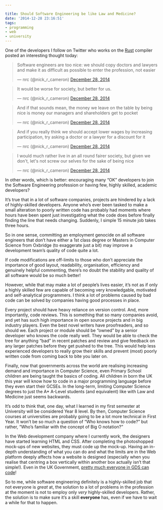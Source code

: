 ```yaml
---

title: Should Software Engineering be like Law and Medicine?
date: '2014-12-28 23:16:51'
tags:
- programming
- web
- university
---
```


One of the developers I follow on Twitter who works on the [Rust](http://www.rust-lang.org/) compiler posted an interesting thought today:

<blockquote class="twitter-tweet" lang="en-gb"><p lang="en" dir="ltr">Software engineers are too nice: we should copy doctors and lawyers and make it as difficult as possible to enter the profession, not easier</p>&mdash; nrc (@nick_r_cameron) <a href="https://twitter.com/nick_r_cameron/status/549049499646054400">December 28, 2014</a></blockquote>

<blockquote class="twitter-tweet" lang="en-gb"><p lang="en" dir="ltr">It would be worse for society, but better for us.</p>&mdash; nrc (@nick_r_cameron) <a href="https://twitter.com/nick_r_cameron/status/549049736628432896">December 28, 2014</a></blockquote>

<blockquote class="twitter-tweet" lang="en-gb"><p lang="en" dir="ltr">And if that sounds mean, the money we leave on the table by being nice is money our managers and shareholders get to pocket</p>&mdash; nrc (@nick_r_cameron) <a href="https://twitter.com/nick_r_cameron/status/549049813249961984">December 28, 2014</a></blockquote>

<blockquote class="twitter-tweet" lang="en-gb"><p lang="en" dir="ltr">And if you really think we should accept lower wages by increasing participation, try asking a doctor or a lawyer for a discount for it</p>&mdash; nrc (@nick_r_cameron) <a href="https://twitter.com/nick_r_cameron/status/549050286728167424">December 28, 2014</a></blockquote>

<blockquote class="twitter-tweet" lang="en-gb"><p lang="en" dir="ltr">I would much rather live in an all round fairer society, but given we don&#39;t, let&#39;s not screw our selves for the sake of being nice</p>&mdash; nrc (@nick_r_cameron) <a href="https://twitter.com/nick_r_cameron/status/549052069399654401">December 28, 2014</a></blockquote>
<script async src="//platform.twitter.com/widgets.js" charset="utf-8"></script>

In other words, which is better: encouraging many “OK” developers to join the Software Engineering profession or having few, highly skilled, academic developers?

It’s true that in a lot of software companies, projects are hindered by a lack of highly-skilled developers. Anyone who’s ever been tasked to make a small alteration to poorly written code has probably had moments where hours have been spent just investigating what the code does before finally finding the line that needs changing. Suddenly, I simple 15 minute job takes three hours.

So in one sense, committing an employment genocide on all software engineers that don’t have either a 1st class degree or Masters in Computer Science from Oxbridge (to exaggerate just a bit) may improve a development team’s quality of code quite a lot.

If code modifications are off-limits to those who don’t appreciate the importance of good layout, readability, organisation, efficiency and genuinely helpful commenting, there’s no doubt the stability and quality of all software would be so much better!

However, while that may make a lot of people’s lives easier, it’s not as if only a highly skilled few are capable of becoming very knowledgable, motivated and self-analytical programmers. I think a lot of problems caused by bad code can be solved by companies having good processes in place.

Every project should have heavy reliance on version control. And, more importantly, code reviews. This is something that so many companies avoid, and yet has such high importance in open source projects and in big industry players. Even the best novel writers have proofreaders, and so should we. Each project or module should be “owned” by a senior developer who knows the code really well. They would be able to check the tree for anything “bad” in recent patches and review and give feedback on any larger patches before they get pushed to the tree. This would help less experienced developers to really grow their skills and prevent (most) poorly written code from coming back to bite you later on.

Finally, now that governments across the world are realising increasing demand and importance in Computer Science, even Primary School children are being taught the basics of coding. All children in born the UK this year will know how to code in a major programming language before they even start their GCSEs. In the long-term, limiting Computer Science degrees to just the A* A-Level students (and equivalent) like with Law and Medicine just seems backwards.

It’s odd to think that, one day, what I learned in my first semester at University will be considered Year 8 level. By then, Computer Science courses at universities are probably going to be a lot more technical in First Year. It won’t be so much a question of “Who knows how to code?” but rather, “Who’s familiar with the concept of Big O notation?”

In the Web development company where I currently work, the designers have started learning HTML and CSS. After completing the photoshopped mock-ups of new websites, they must code up the mock-up. Having an in-depth understanding of what you can do and what the limits are in the Web platform deeply affects how a website is designed (especially when you realise that centring a box vertically within another box actually isn’t that simple!). Even in the UK Government, [pretty much everyone in GDS can code](https://designnotes.blog.gov.uk/2014/10/13/how-designers-prototype-at-gds/)!

So to me, while software engineering definitely is a highly-skilled job that not everyone is *great* at, the solution to a lot of problems in the profession at the moment is not to employ only *very* highly-skilled developers. Rather, the solution is to make sure it’s a skill **everyone** has, even if we have to wait a while for that to happen.

